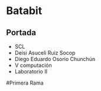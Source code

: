 # Batabit

Portada
------------
-  SCL
- Deisi Asuceli Ruiz Socop 
- Diego Eduardo Osorio Chunchún
- V computación
- Laboratorio II

#Primera Rama
